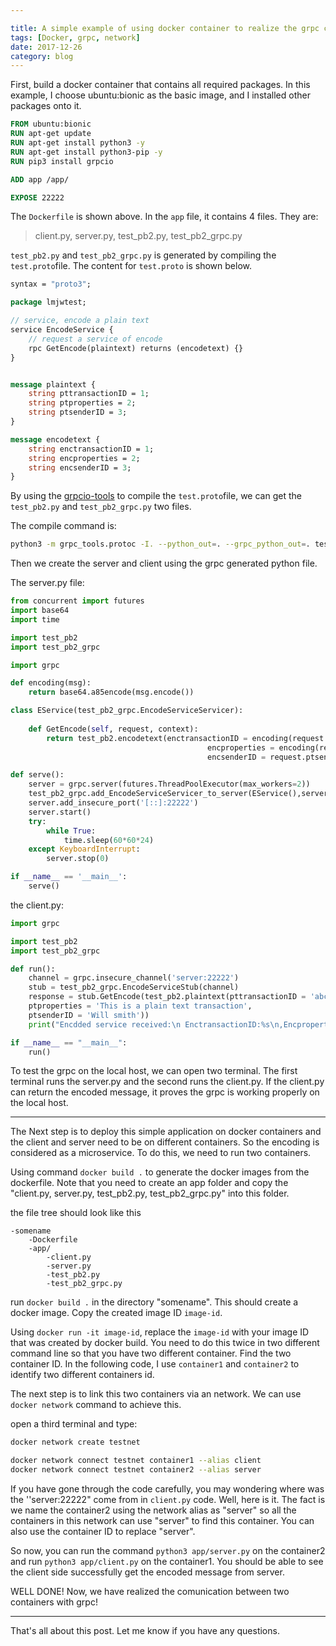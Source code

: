 ```yaml
---

title: A simple example of using docker container to realize the grpc client and server communication
tags: [Docker, grpc, network]
date: 2017-12-26
category: blog
---
```


First, build a docker container that contains all required packages. In this example, I choose ubuntu:bionic as the basic image, and I installed other packages onto it.

```dockerfile
FROM ubuntu:bionic
RUN apt-get update
RUN apt-get install python3 -y
RUN apt-get install python3-pip -y
RUN pip3 install grpcio

ADD app /app/

EXPOSE 22222
```

The ```Dockerfile``` is shown above. In the ```app``` file, it contains 4 files. They are:

> client.py, server.py, test_pb2.py, test_pb2_grpc.py

```test_pb2.py``` and ```test_pb2_grpc.py``` is generated by compiling the ```test.proto```file.  The content for ```test.proto``` is shown below.

```protobuf
syntax = "proto3";

package lmjwtest;

// service, encode a plain text 
service EncodeService {
    // request a service of encode
    rpc GetEncode(plaintext) returns (encodetext) {}
}


message plaintext {
    string pttransactionID = 1;
    string ptproperties = 2;
    string ptsenderID = 3;
}

message encodetext {
    string enctransactionID = 1;
    string encproperties = 2;
    string encsenderID = 3;
}
```

By using the [grpcio-tools](https://grpc.io/docs/tutorials/basic/python.html) to compile the ```test.proto```file, we can get the ```test_pb2.py``` and ```test_pb2_grpc.py``` two files.

The compile command is:

```bash
python3 -m grpc_tools.protoc -I. --python_out=. --grpc_python_out=. test.proto
```

Then we create the server and client using the grpc generated python file.

The server.py file:

```python
from concurrent import futures
import base64
import time 

import test_pb2
import test_pb2_grpc

import grpc

def encoding(msg):
    return base64.a85encode(msg.encode())

class EService(test_pb2_grpc.EncodeServiceServicer):
    
    def GetEncode(self, request, context):
        return test_pb2.encodetext(enctransactionID = encoding(request.pttransactionID),
                                            encproperties = encoding(request.ptproperties),
                                            encsenderID = request.ptsenderID)

def serve():
    server = grpc.server(futures.ThreadPoolExecutor(max_workers=2))
    test_pb2_grpc.add_EncodeServiceServicer_to_server(EService(),server)
    server.add_insecure_port('[::]:22222')
    server.start()
    try:
        while True:
            time.sleep(60*60*24)
    except KeyboardInterrupt:
        server.stop(0)

if __name__ == '__main__':
    serve()
```

the client.py:

```python
import grpc

import test_pb2
import test_pb2_grpc

def run():
    channel = grpc.insecure_channel('server:22222')
    stub = test_pb2_grpc.EncodeServiceStub(channel)
    response = stub.GetEncode(test_pb2.plaintext(pttransactionID = 'abcde',
    ptproperties = 'This is a plain text transaction',
    ptsenderID = 'Will smith'))
    print("Encdded service received:\n EnctransactionID:%s\n,Encproperties:%s\n,EncsenderID:%s\n"%(response.enctransactionID,response.encproperties,response.encsenderID))

if __name__ == "__main__":
    run()
```

To test the grpc on the local host, we can open two terminal. The first terminal runs the server.py and the second runs the client.py. If the client.py can return the encoded message, it proves the grpc is working properly on the local host.

----

The Next step is to deploy this simple application on docker containers and the client and server need to be on different containers. So the encoding is considered as a microservice. To do this, we need to run two containers. 

Using command ```docker build .``` to generate the docker images from the dockerfile. Note that you need to create an app folder and copy the "client.py, server.py, test_pb2.py, test_pb2_grpc.py" into this folder.

the file tree should look like this

```
-somename
	-Dockerfile
	-app/
		-client.py
		-server.py
		-test_pb2.py
		-test_pb2_grpc.py
```

run ```docker build .``` in the directory "somename". This should create a docker image. Copy the created image ID ```image-id```.

Using ```docker run -it image-id```, replace the ```image-id``` with your image ID that was created by docker build. You need to do this twice in two different command line so that you have two different container. Find the two container ID. In the following code, I use ```container1``` and ```container2``` to identify two different containers id.

The next step is to link this two containers via an network. We can use ```docker network``` command to achieve this.

open a third terminal and type:

```bash
docker network create testnet
```

```bash
docker network connect testnet container1 --alias client
docker network connect testnet container2 --alias server
```

If you have gone through the code carefully, you may wondering where was the ''server:22222" come from in ```client.py```  code. Well, here is it. The fact is we name the container2  using the network alias as "server" so all the containers in this network can use "server" to find this container. You can also use the container ID to replace "server".

So now, you can run the command ```python3 app/server.py``` on the container2 and run ```python3 app/client.py``` on the container1. You should be able to see the client side successfully get the encoded message from server. 

WELL DONE! Now, we have realized the comunication between two containers with grpc!

----

That's all about this post. Let me know if you have any questions. 